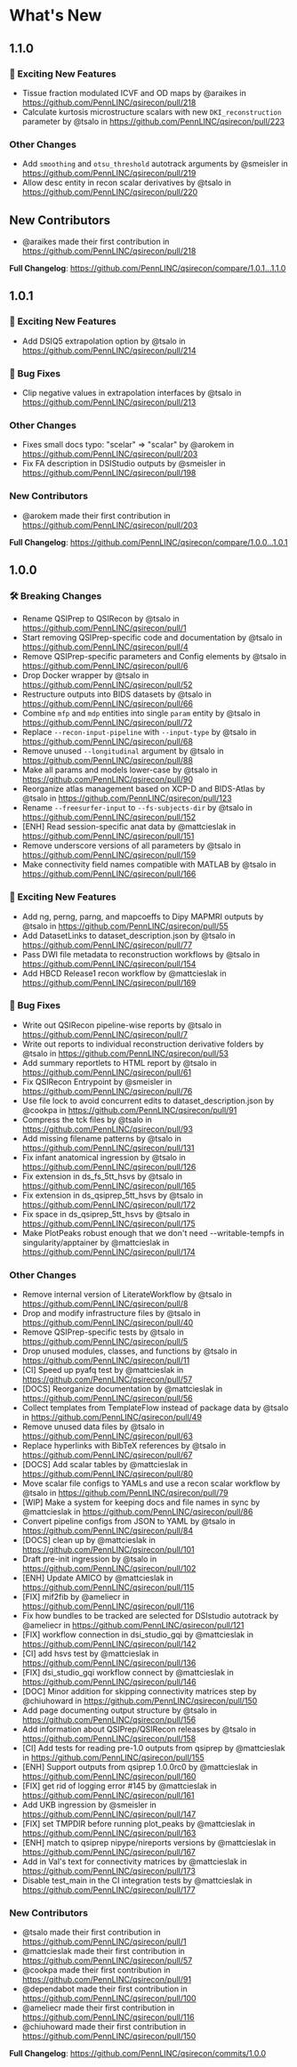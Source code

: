 # What's New

## 1.1.0

### 🎉 Exciting New Features

* Tissue fraction modulated ICVF and OD maps by @araikes in https://github.com/PennLINC/qsirecon/pull/218
* Calculate kurtosis microstructure scalars with new `DKI_reconstruction` parameter by @tsalo in https://github.com/PennLINC/qsirecon/pull/223

### Other Changes

* Add `smoothing` and `otsu_threshold` autotrack arguments by @smeisler in https://github.com/PennLINC/qsirecon/pull/219
* Allow desc entity in recon scalar derivatives by @tsalo in https://github.com/PennLINC/qsirecon/pull/220

## New Contributors

* @araikes made their first contribution in https://github.com/PennLINC/qsirecon/pull/218

**Full Changelog**: https://github.com/PennLINC/qsirecon/compare/1.0.1...1.1.0

## 1.0.1

### 🎉 Exciting New Features

* Add DSIQ5 extrapolation option by @tsalo in https://github.com/PennLINC/qsirecon/pull/214

### 🐛 Bug Fixes

* Clip negative values in extrapolation interfaces by @tsalo in https://github.com/PennLINC/qsirecon/pull/213

### Other Changes

* Fixes small docs typo: "scelar" => "scalar" by @arokem in https://github.com/PennLINC/qsirecon/pull/203
* Fix FA description in DSIStudio outputs by @smeisler in https://github.com/PennLINC/qsirecon/pull/198

### New Contributors

* @arokem made their first contribution in https://github.com/PennLINC/qsirecon/pull/203

**Full Changelog**: https://github.com/PennLINC/qsirecon/compare/1.0.0...1.0.1

## 1.0.0

### 🛠 Breaking Changes

* Rename QSIPrep to QSIRecon by @tsalo in https://github.com/PennLINC/qsirecon/pull/1
* Start removing QSIPrep-specific code and documentation by @tsalo in https://github.com/PennLINC/qsirecon/pull/4
* Remove QSIPrep-specific parameters and Config elements by @tsalo in https://github.com/PennLINC/qsirecon/pull/6
* Drop Docker wrapper by @tsalo in https://github.com/PennLINC/qsirecon/pull/52
* Restructure outputs into BIDS datasets by @tsalo in https://github.com/PennLINC/qsirecon/pull/66
* Combine `mfp` and `mdp` entities into single `param` entity by @tsalo in https://github.com/PennLINC/qsirecon/pull/72
* Replace `--recon-input-pipeline` with `--input-type` by @tsalo in https://github.com/PennLINC/qsirecon/pull/68
* Remove unused `--longitudinal` argument by @tsalo in https://github.com/PennLINC/qsirecon/pull/88
* Make all params and models lower-case by @tsalo in https://github.com/PennLINC/qsirecon/pull/90
* Reorganize atlas management based on XCP-D and BIDS-Atlas by @tsalo in https://github.com/PennLINC/qsirecon/pull/123
* Rename `--freesurfer-input` to `--fs-subjects-dir` by @tsalo in https://github.com/PennLINC/qsirecon/pull/152
* [ENH] Read session-specific anat data by @mattcieslak in https://github.com/PennLINC/qsirecon/pull/151
* Remove underscore versions of all parameters by @tsalo in https://github.com/PennLINC/qsirecon/pull/159
* Make connectivity field names compatible with MATLAB by @tsalo in https://github.com/PennLINC/qsirecon/pull/166

### 🎉 Exciting New Features

* Add ng, perng, parng, and mapcoeffs to Dipy MAPMRI outputs by @tsalo in https://github.com/PennLINC/qsirecon/pull/55
* Add DatasetLinks to dataset_description.json by @tsalo in https://github.com/PennLINC/qsirecon/pull/77
* Pass DWI file metadata to reconstruction workflows by @tsalo in https://github.com/PennLINC/qsirecon/pull/154
* Add HBCD Release1 recon workflow by @mattcieslak in https://github.com/PennLINC/qsirecon/pull/169

### 🐛 Bug Fixes

* Write out QSIRecon pipeline-wise reports by @tsalo in https://github.com/PennLINC/qsirecon/pull/7
* Write out reports to individual reconstruction derivative folders by @tsalo in https://github.com/PennLINC/qsirecon/pull/53
* Add summary reportlets to HTML report by @tsalo in https://github.com/PennLINC/qsirecon/pull/61
* Fix QSIRecon Entrypoint by @smeisler in https://github.com/PennLINC/qsirecon/pull/76
* Use file lock to avoid concurrent edits to dataset_description.json by @cookpa in https://github.com/PennLINC/qsirecon/pull/91
* Compress the tck files by @tsalo in https://github.com/PennLINC/qsirecon/pull/93
* Add missing filename patterns by @tsalo in https://github.com/PennLINC/qsirecon/pull/131
* Fix infant anatomical ingression by @tsalo in https://github.com/PennLINC/qsirecon/pull/126
* Fix extension in ds_fs_5tt_hsvs by @tsalo in https://github.com/PennLINC/qsirecon/pull/165
* Fix extension in ds_qsiprep_5tt_hsvs by @tsalo in https://github.com/PennLINC/qsirecon/pull/172
* Fix space in ds_qsiprep_5tt_hsvs by @tsalo in https://github.com/PennLINC/qsirecon/pull/175
* Make PlotPeaks robust enough that we don't need --writable-tempfs in singularity/apptainer by @mattcieslak in https://github.com/PennLINC/qsirecon/pull/174

### Other Changes

* Remove internal version of LiterateWorkflow by @tsalo in https://github.com/PennLINC/qsirecon/pull/8
* Drop and modify infrastructure files by @tsalo in https://github.com/PennLINC/qsirecon/pull/40
* Remove QSIPrep-specific tests by @tsalo in https://github.com/PennLINC/qsirecon/pull/5
* Drop unused modules, classes, and functions by @tsalo in https://github.com/PennLINC/qsirecon/pull/11
* [CI] Speed up pyafq test by @mattcieslak in https://github.com/PennLINC/qsirecon/pull/57
* [DOCS] Reorganize documentation by @mattcieslak in https://github.com/PennLINC/qsirecon/pull/56
* Collect templates from TemplateFlow instead of package data by @tsalo in https://github.com/PennLINC/qsirecon/pull/49
* Remove unused data files by @tsalo in https://github.com/PennLINC/qsirecon/pull/63
* Replace hyperlinks with BibTeX references by @tsalo in https://github.com/PennLINC/qsirecon/pull/67
* [DOCS] Add scalar tables by @mattcieslak in https://github.com/PennLINC/qsirecon/pull/80
* Move scalar file configs to YAMLs and use a recon scalar workflow by @tsalo in https://github.com/PennLINC/qsirecon/pull/79
* [WIP] Make a system for keeping docs and file names in sync by @mattcieslak in https://github.com/PennLINC/qsirecon/pull/86
* Convert pipeline configs from JSON to YAML by @tsalo in https://github.com/PennLINC/qsirecon/pull/84
* [DOCS] clean up by @mattcieslak in https://github.com/PennLINC/qsirecon/pull/101
* Draft pre-init ingression by @tsalo in https://github.com/PennLINC/qsirecon/pull/102
* [ENH] Update AMICO by @mattcieslak in https://github.com/PennLINC/qsirecon/pull/115
* [FIX] mif2fib by @ameliecr in https://github.com/PennLINC/qsirecon/pull/116
* Fix how bundles to be tracked are selected for DSIstudio autotrack by @ameliecr in https://github.com/PennLINC/qsirecon/pull/121
* [FIX] workflow connection in dsi_studio_gqi by @mattcieslak in https://github.com/PennLINC/qsirecon/pull/142
* [CI]  add hsvs test by @mattcieslak in https://github.com/PennLINC/qsirecon/pull/136
* [FIX] dsi_studio_gqi workflow connect by @mattcieslak in https://github.com/PennLINC/qsirecon/pull/146
* [DOC] Minor addition for skipping connectivity matrices step by @chiuhoward in https://github.com/PennLINC/qsirecon/pull/150
* Add page documenting output structure by @tsalo in https://github.com/PennLINC/qsirecon/pull/156
* Add information about QSIPrep/QSIRecon releases by @tsalo in https://github.com/PennLINC/qsirecon/pull/158
* [CI] Add tests for reading pre-1.0 outputs from qsiprep by @mattcieslak in https://github.com/PennLINC/qsirecon/pull/155
* [ENH] Support outputs from qsiprep 1.0.0rc0 by @mattcieslak in https://github.com/PennLINC/qsirecon/pull/160
* [FIX] get rid of logging error #145 by @mattcieslak in https://github.com/PennLINC/qsirecon/pull/161
* Add UKB ingression by @smeisler in https://github.com/PennLINC/qsirecon/pull/147
* [FIX] set TMPDIR before running plot_peaks by @mattcieslak in https://github.com/PennLINC/qsirecon/pull/163
* [ENH] match to qsiprep nipype/nireports versions by @mattcieslak in https://github.com/PennLINC/qsirecon/pull/167
* Add in Val's text for connectivity matrices by @mattcieslak in https://github.com/PennLINC/qsirecon/pull/173
* Disable test_main in the CI integration tests by @mattcieslak in https://github.com/PennLINC/qsirecon/pull/177

### New Contributors

* @tsalo made their first contribution in https://github.com/PennLINC/qsirecon/pull/1
* @mattcieslak made their first contribution in https://github.com/PennLINC/qsirecon/pull/57
* @cookpa made their first contribution in https://github.com/PennLINC/qsirecon/pull/91
* @dependabot made their first contribution in https://github.com/PennLINC/qsirecon/pull/100
* @ameliecr made their first contribution in https://github.com/PennLINC/qsirecon/pull/116
* @chiuhoward made their first contribution in https://github.com/PennLINC/qsirecon/pull/150

**Full Changelog**: https://github.com/PennLINC/qsirecon/commits/1.0.0
